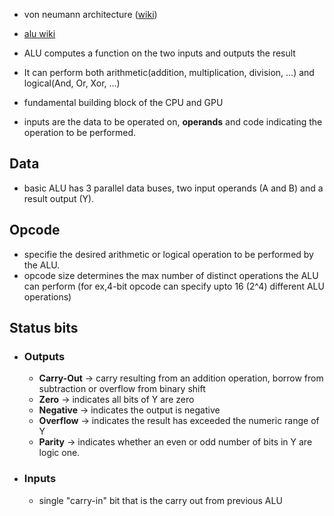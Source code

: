 - von neumann architecture ([wiki](https://en.wikipedia.org/wiki/Von_Neumann_architecture))
- [alu wiki](https://en.wikipedia.org/wiki/Arithmetic_logic_unit) 
- ALU computes a function on the two inputs and outputs the result
- It can perform both arithmetic(addition, multiplication, division, ...) and logical(And, Or, Xor, ...)


- fundamental building block of the CPU and GPU
- inputs are the data to be operated on, **operands** and code indicating the operation to be performed.
## Data
- basic ALU has 3 parallel data buses, two input operands (A and B) and a result output (Y).
## Opcode
- specifie the desired arithmetic or logical operation to be performed by the ALU.
- opcode size determines the max number of distinct operations the ALU can perform (for ex,4-bit opcode can specify upto 16 (2^4) different ALU operations)
## Status bits
- ### Outputs
	- **Carry-Out** -> carry resulting from an addition operation, borrow from subtraction or overflow from binary shift
	- **Zero** -> indicates all bits of Y are zero
	- **Negative** -> indicates the output is negative
	- **Overflow** -> indicates the result has exceeded the numeric range of Y
	- **Parity** -> indicates whether an even or odd number of bits in Y are logic one.
- ### Inputs
	- single "carry-in" bit that is the carry out from previous ALU